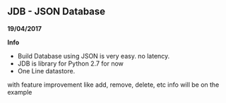 JDB - JSON Database
----

**19/04/2017**

**Info**
 - Build Database using JSON is very easy. no latency.
 - JDB is library for Python 2.7 for now
 - One Line datastore. 

with feature improvement like add, remove, delete, etc
info will be on the example

